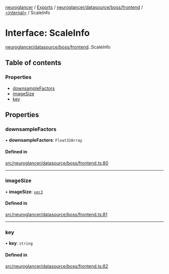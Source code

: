 [neuroglancer](../README.md) / [Exports](../modules.md) / [neuroglancer/datasource/boss/frontend](../modules/neuroglancer_datasource_boss_frontend.md) / [<internal\>](../modules/neuroglancer_datasource_boss_frontend._internal_.md) / ScaleInfo

# Interface: ScaleInfo

[neuroglancer/datasource/boss/frontend](../modules/neuroglancer_datasource_boss_frontend.md).[<internal>](../modules/neuroglancer_datasource_boss_frontend._internal_.md).ScaleInfo

## Table of contents

### Properties

- [downsampleFactors](neuroglancer_datasource_boss_frontend._internal_.ScaleInfo.md#downsamplefactors)
- [imageSize](neuroglancer_datasource_boss_frontend._internal_.ScaleInfo.md#imagesize)
- [key](neuroglancer_datasource_boss_frontend._internal_.ScaleInfo.md#key)

## Properties

### downsampleFactors

• **downsampleFactors**: `Float32Array`

#### Defined in

[src/neuroglancer/datasource/boss/frontend.ts:80](https://github.com/ActiveBrainAtlas2/neuroglancer/blob/034b457d/src/neuroglancer/datasource/boss/frontend.ts#L80)

___

### imageSize

• **imageSize**: [`vec3`](../classes/neuroglancer_util_geom.vec3.md)

#### Defined in

[src/neuroglancer/datasource/boss/frontend.ts:81](https://github.com/ActiveBrainAtlas2/neuroglancer/blob/034b457d/src/neuroglancer/datasource/boss/frontend.ts#L81)

___

### key

• **key**: `string`

#### Defined in

[src/neuroglancer/datasource/boss/frontend.ts:82](https://github.com/ActiveBrainAtlas2/neuroglancer/blob/034b457d/src/neuroglancer/datasource/boss/frontend.ts#L82)
